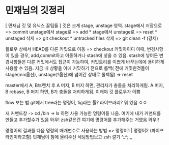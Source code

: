 # 민재님의 깃정리
[ 민재님 깃 및 유닉스 꿀팁들 ]
깃은 크게
stage, unstage 영역.
stage에서 저장으로 => commit
unstage에서 stage로 => add *
stage에서 unstage로 => reset *
unstaged 삭제 => git checkout *
untracked files 삭제 => git clean -f (강제)

플로우 상에서 HEAD를 다른 커밋으로 이동 => checkout 커밋아이디
이때, 변경사항이 있을 경우, add,commit하고 이동하거나 stash에 넣을 수 있음.
stash에 넣어둔 변경사항들은 다른 커밋에서도 접근이 가능하여, 커밋트리를 이쁘게 바꾸는데에 용이하게 사용할 수 있음.
지금 내 상황을 아에 커밋하기 전으로 롤백( 전에 커밋한것들이 stage(mix옵션), unstage(?옵션)에 넘어간 상태로 롤백됨) => reset

master에서 A, B브랜치 후
A 머지, B 머지 하면, 관리자가 충돌을 처리하게됨.
A 머지, B rebase, B 머지 하면, B가 충돌을 처리하게됨.
이래야 깃 플로우가 이쁨

flow 보는 법
git에서 tree라는 명령어,
tig라는 툴? 라이브러리? 뭐 있음 ㅇㅇ

새 커맨드창 -> cd /bin -> ls 하면 사용 가능한 명령어들 나옴.
여기에 내가 커맨드를 만들고 추가할수가 있음 와우!
zsh같은건 여기에 명령어를 추가해주는 거였음 와우!!

명령어의 결과를 다음 명령의 매개변수로 사용하는 방법 => 명령어1 | 명령어2 (파이프라인이라고함)
민재님이 첨에 올려주신 세팅방법보고 zsh 깔기 ^_^;,,,
